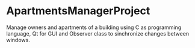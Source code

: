 # ApartmentsManagerProject
Manage owners and apartments of a building using C as programming language, Qt for GUI and Observer class to sinchronize changes between windows.
